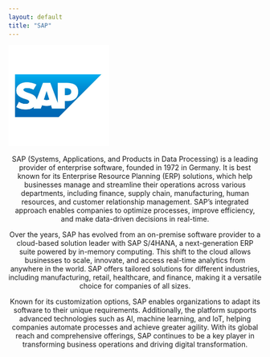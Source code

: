 ```yaml
---
layout: default
title: "SAP"
---
```

<img width="200" src="https://github.com/anakhathomas/anakhathomas.github.io/blob/master/images/sap.jpg" >
<p align="center">SAP (Systems, Applications, and Products in Data Processing) is a leading provider of enterprise software, founded in 1972 in Germany. 
It is best known for its Enterprise Resource Planning (ERP) solutions, which help businesses manage and streamline their operations across various departments, including finance, supply chain, manufacturing, human resources, and customer relationship management. 
SAP’s integrated approach enables companies to optimize processes, improve efficiency, and make data-driven decisions in real-time.</p>

<p align="center">Over the years, SAP has evolved from an on-premise software provider to a cloud-based solution leader with SAP S/4HANA, a next-generation ERP suite powered by in-memory computing.
This shift to the cloud allows businesses to scale, innovate, and access real-time analytics from anywhere in the world. 
SAP offers tailored solutions for different industries, including manufacturing, retail, healthcare, and finance, making it a versatile choice for companies of all sizes.</p>

<p align="center">Known for its customization options, SAP enables organizations to adapt its software to their unique requirements. 
Additionally, the platform supports advanced technologies such as AI, machine learning, and IoT, helping companies automate processes and achieve greater agility. 
With its global reach and comprehensive offerings, SAP continues to be a key player in transforming business operations and driving digital transformation.</p>
